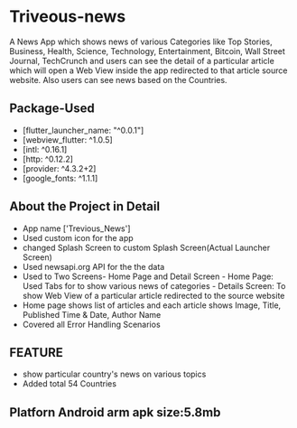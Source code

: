 # Triveous-news
A News App which shows news of various Categories like Top Stories, Business, Health, Science, Technology, Entertainment, Bitcoin, Wall Street Journal, TechCrunch and users can see the detail of a particular article which will open a Web View inside the app redirected to that article source website. Also users can see news based on the Countries.

## Package-Used
- [flutter_launcher_name: "^0.0.1"]
- [webview_flutter: ^1.0.5]
- [intl: ^0.16.1]
- [http: ^0.12.2]
- [provider: ^4.3.2+2]
- [google_fonts: ^1.1.1]

## About the Project in Detail
-  App name ['Trevious_News']
-  Used custom icon for the app
-  changed Splash Screen to custom Splash Screen(Actual Launcher Screen)
-  Used newsapi.org API for the the data
-  Used to Two Screens- Home Page and Detail Screen
          - Home Page: Used Tabs for to show various news of categories
          - Details Screen: To show Web View of a particular article redirected to the source website
-  Home page shows list of articles and each article shows Image, Title, Published Time & Date, Author Name
-  Covered all Error Handling Scenarios

## FEATURE
 -  show particular country's news on various topics
 -  Added total 54 Countries

## Platforn Android arm apk size:5.8mb
